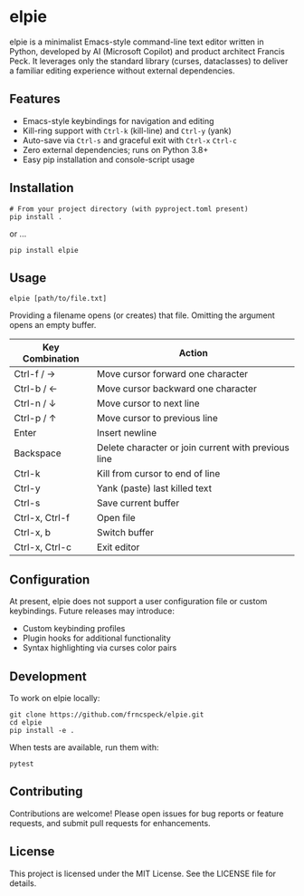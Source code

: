 # elpie

elpie is a minimalist Emacs-style command-line text editor written in
Python, developed by AI (Microsoft Copilot) and product architect
Francis Peck. It leverages only the standard library (curses,
dataclasses) to deliver a familiar editing experience without external
dependencies.

## Features

- Emacs-style keybindings for navigation and editing  
- Kill-ring support with `Ctrl-k` (kill-line) and `Ctrl-y` (yank)  
- Auto-save via `Ctrl-s` and graceful exit with `Ctrl-x` `Ctrl-c`  
- Zero external dependencies; runs on Python 3.8+  
- Easy pip installation and console-script usage  

## Installation


    # From your project directory (with pyproject.toml present)
    pip install .

or ...

    pip install elpie

## Usage

    elpie [path/to/file.txt]

Providing a filename opens (or creates) that file. Omitting the argument opens an empty buffer.

| Key Combination    | Action                                      |  
| ------------------ | ------------------------------------------- |  
| Ctrl-f / →         | Move cursor forward one character           |  
| Ctrl-b / ←         | Move cursor backward one character          |  
| Ctrl-n / ↓         | Move cursor to next line                    |  
| Ctrl-p / ↑         | Move cursor to previous line                |  
| Enter              | Insert newline                              |  
| Backspace          | Delete character or join current with previous line |  
| Ctrl-k             | Kill from cursor to end of line             |  
| Ctrl-y             | Yank (paste) last killed text               |  
| Ctrl-s             | Save current buffer                         |  
| Ctrl-x, Ctrl-f     | Open file                                   |  
| Ctrl-x, b          | Switch buffer                               |  
| Ctrl-x, Ctrl-c     | Exit editor                                 |  

## Configuration

At present, elpie does not support a user configuration file or custom keybindings. Future releases may introduce:

- Custom keybinding profiles
- Plugin hooks for additional functionality
- Syntax highlighting via curses color pairs

## Development

To work on elpie locally:

    git clone https://github.com/frncspeck/elpie.git
    cd elpie
    pip install -e .

When tests are available, run them with:

    pytest

## Contributing

Contributions are welcome! Please open issues for bug reports or feature requests, and submit pull requests for enhancements.

## License

This project is licensed under the MIT License. See the LICENSE file for details.
